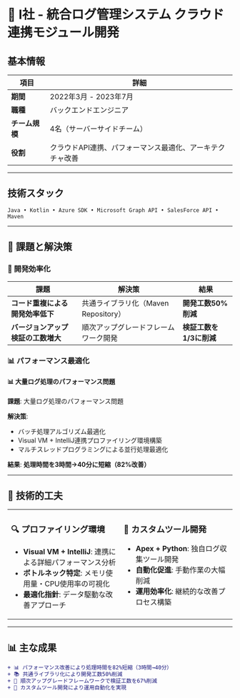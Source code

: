 # 🔐 I社 - 統合ログ管理システム クラウド連携モジュール開発

## 基本情報

| 項目 | 詳細 |
|------|------|
| **期間** | 2022年3月 - 2023年7月 |
| **職種** | バックエンドエンジニア |
| **チーム規模** | 4名（サーバーサイドチーム） |
| **役割** | クラウドAPI連携、パフォーマンス最適化、アーキテクチャ改善 |

---

## 技術スタック

```
Java • Kotlin • Azure SDK • Microsoft Graph API • SalesForce API • Maven
```

---

## 🎯 課題と解決策

### 🚀 開発効率化

| 課題 | 解決策 | 結果 |
|------|--------|------|
| **コード重複による開発効率低下** | 共通ライブラリ化（Maven Repository） | **開発工数50%削減** |
| **バージョンアップ検証の工数増大** | 順次アップグレードフレームワーク開発 | **検証工数を1/3に削減** |

### 📊 パフォーマンス最適化

#### 📊 大量ログ処理のパフォーマンス問題

**課題**: 大量ログ処理のパフォーマンス問題  

**解決策**:
- バッチ処理アルゴリズム最適化
- Visual VM + IntelliJ連携プロファイリング環境構築  
- マルチスレッドプログラミングによる並行処理最適化

**結果**: **処理時間を3時間→40分に短縮（82%改善）**

---

## 🔧 技術的工夫

<table>
<tr>
<td valign="top" width="50%">

### 🔍 プロファイリング環境
- **Visual VM + IntelliJ**: 連携による詳細パフォーマンス分析
- **ボトルネック特定**: メモリ使用量・CPU使用率の可視化
- **最適化指針**: データ駆動な改善アプローチ

</td>
<td valign="top" width="50%">

### 🔨 カスタムツール開発
- **Apex + Python**: 独自ログ収集ツール開発
- **自動化促進**: 手動作業の大幅削減
- **運用効率化**: 継続的な改善プロセス構築

</td>
</tr>
</table>

---

## 📊 主な成果

```diff
+ 📊 パフォーマンス改善により処理時間を82%短縮（3時間→40分）
+ 📚 共通ライブラリ化により開発工数50%削減
+ 🔄 順次アップグレードフレームワークで検証工数を67%削減
+ 🔨 カスタムツール開発により運用自動化を実現
```